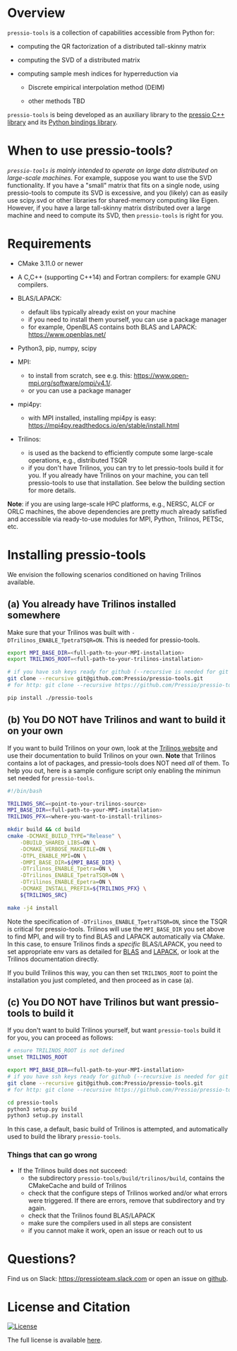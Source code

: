 
# Overview

`pressio-tools` is a collection of capabilities accessible from Python for:

- computing the QR factorization of a distributed tall-skinny matrix

- computing the SVD of a distributed matrix

- computing sample mesh indices for hyperreduction via

	- Discrete empirical interpolation method (DEIM)

	- other methods TBD

`pressio-tools` is being developed as an auxiliary library to the [pressio C++ library](https://pressio.github.io/pressio/html/index.html) and its [Python bindings library](https://pressio.github.io/pressio4py/html/index.html).

# When to use pressio-tools?

*`pressio-tools` is mainly intended to operate on large data distributed on large-scale machines.*
For example, suppose you want to use the SVD functionality. If you have a "small" matrix that fits on a single node, using pressio-tools to compute its SVD is excessive, and you (likely) can as easily use scipy.svd or other libraries for shared-memory computing like Eigen.
However, if you have a large tall-skinny matrix distributed over a large machine and need to compute its SVD, then `pressio-tools` is right for you.


# Requirements

- CMake 3.11.0 or newer

- A C,C++ (supporting C++14) and Fortran compilers: for example GNU compilers.

- BLAS/LAPACK:
  - default libs typically already exist on your machine
  - if you need to install them yourself, you can use a package manager
  - for example, OpenBLAS contains both BLAS and LAPACK: https://www.openblas.net/

- Python3, pip, numpy, scipy

- MPI:
  - to install from scratch, see e.g. this: https://www.open-mpi.org/software/ompi/v4.1/.
  - or you can use a package manager

- mpi4py:
  - with MPI installed, installing mpi4py is easy: https://mpi4py.readthedocs.io/en/stable/install.html

- Trilinos:
  - is used as the backend to efficiently compute some large-scale operations, e.g., distributed TSQR
  - if you don't have Trilinos, you can try to let pressio-tools build it for you. If you already have Trilinos on your machine, you can tell pressio-tools to use that installation. See below the building section for more details.

**Note**: if you are using large-scale HPC platforms, e.g., NERSC, ALCF or ORLC machines, the above dependencies are pretty much already satisfied and accessible via ready-to-use modules for MPI, Python, Trilinos, PETSc, etc.



# Installing pressio-tools

We envision the following scenarios conditioned on having Trilinos available.

## (a) You already have Trilinos installed somewhere

Make sure that your Trilinos was built with `-DTrilinos_ENABLE_TpetraTSQR=ON`. This is needed for pressio-tools.
```bash
export MPI_BASE_DIR=<full-path-to-your-MPI-installation>
export TRILINOS_ROOT=<full-path-to-your-trilinos-installation>

# if you have ssh keys ready for github (--recursive is needed for git submodules)
git clone --recursive git@github.com:Pressio/pressio-tools.git
# for http: git clone --recursive https://github.com/Pressio/pressio-tools.git

pip install ./pressio-tools
```

## (b) You DO NOT have Trilinos and want to build it on your own

If you want to build Trilinos on your own, look at the [Trilinos website](https://github.com/trilinos/Trilinos) and use their documentation to build Trilinos on your own.
**Note** that Trilinos contains a lot of packages, and pressio-tools does NOT need *all* of them.
To help you out, here is a sample configure script only enabling the minimun set needed for `pressio-tools`.
```bash
#!/bin/bash

TRILINOS_SRC=<point-to-your-trilinos-source>
MPI_BASE_DIR=<full-path-to-your-MPI-installation>
TRILINOS_PFX=<where-you-want-to-install-trilinos>

mkdir build && cd build
cmake -DCMAKE_BUILD_TYPE="Release" \
	-DBUILD_SHARED_LIBS=ON \
	-DCMAKE_VERBOSE_MAKEFILE=ON \
	-DTPL_ENABLE_MPI=ON \
	-DMPI_BASE_DIR=${MPI_BASE_DIR} \
	-DTrilinos_ENABLE_Tpetra=ON \
	-DTrilinos_ENABLE_TpetraTSQR=ON \
	-DTrilinos_ENABLE_Epetra=ON \
	-DCMAKE_INSTALL_PREFIX=${TRILINOS_PFX} \
	${TRILINOS_SRC}

make -j4 install
```
Note the specification of `-DTrilinos_ENABLE_TpetraTSQR=ON`, since the TSQR is critical for pressio-tools.
Trilinos will use the `MPI_BASE_DIR` you set above to find MPI, and will try to find BLAS and LAPACK automatically via CMake. In this case, to ensure Trilinos finds a *specific* BLAS/LAPACK, you need to set appropriate env vars as detailed for [BLAS](https://cmake.org/cmake/help/latest/module/FindBLAS.html) and [LAPACK](https://cmake.org/cmake/help/latest/module/FindLAPACK.html), or look at the Trilinos documentation directly.

If you build Trilinos this way, you can then set `TRILINOS_ROOT` to point the installation you just completed, and then proceed as in case (a).


## (c) You DO NOT have Trilinos but want pressio-tools to build it

If you don't want to build Trilinos yourself, but want `pressio-tools` build it for you, you can proceed as follows:
```bash
# ensure TRILINOS_ROOT is not defined
unset TRILINOS_ROOT

export MPI_BASE_DIR=<full-path-to-your-MPI-installation>
# if you have ssh keys ready for github (--recursive is needed for git submodules)
git clone --recursive git@github.com:Pressio/pressio-tools.git
# for http: git clone --recursive https://github.com/Pressio/pressio-tools.git

cd pressio-tools
python3 setup.py build
python3 setup.py install
```
In this case, a default, basic build of Trilinos is attempted, and automatically used to build the library `pressio-tools`.

### Things that can go wrong

- If the Trilinos build does not succeed:
  - the subdirectory `pressio-tools/build/trilinos/build`, contains the CMakeCache and build of Trilinos
  - check that the configure steps of Trilinos worked and/or what errors were triggered. If there are errors, remove that subdirectory and try again.
  - check that the Trilinos found BLAS/LAPACK
  - make sure the compilers used in all steps are consistent
  - if you cannot make it work, open an issue or reach out to us


# Questions?
Find us on Slack: https://pressioteam.slack.com or open an issue on [github](https://github.com/Pressio/pressio-tools).


# License and Citation
[![License](https://img.shields.io/badge/License-BSD%203--Clause-blue.svg)](https://opensource.org/licenses/BSD-3-Clause)

The full license is available [here](https://pressio.github.io/various/license/).
